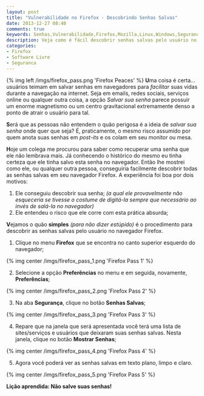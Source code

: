 ```yaml
---
layout: post
title: "Vulnerabilidade no Firefox - Descobrindo Senhas Salvas"
date: 2013-12-27 08:40
comments: true
keywords: Senhas,Vulnerabilidade,Firefox,Mozilla,Linux,Windows,Segurança,Hacking,Hacker
description: Veja como é fácil descobrir senhas salvas pelo usuário no Firefox
categories:
- Firefox
- Software Livre
- Seguranca
---
```

{% img left /imgs/firefox_pass.png 'Firefox Peaces' %}
**U**ma coisa é certa... usuários teimam em salvar senhas em navegadores para *facilitar* suas vidas durante a navegação na internet. Seja em emails, redes sociais, serviços online ou qualquer outra coisa, a opção *Salvar sua senha* parece possuir um enorme magnetismo ou um centro gravitacional extremamente denso a ponto de atrair o usuário para tal.

**S**erá que as pessoas não entendem o quão perigosa é a ideia de *salvar sua senha* onde quer que seja? É, praticamente, o mesmo risco assumido por quem anota suas senhas em *post-its* e os colam em seu monitor ou mesa.

**H**oje um colega me procurou para saber como recuperar uma senha que ele não lembrava mais. Já conhecendo o histórico do mesmo eu tinha certeza que ele tinha salvo esta senha no navegador. Então lhe mostrei como ele, ou qualquer outra pessoa, conseguiria facilmente descobrir todas as senhas salvas em seu navegador Firefox. A experiência foi boa por dois motivos:

1. Ele conseguiu descobrir sua senha; *(a qual ele provavelmente não esqueceria se tivesse o costume de digitá-la sempre que necessário ao invés de salá-la no navegador)*
2. Ele entendeu o risco que ele corre com esta prática absurda;

**V**ejamos o quão **simples** *(para não dizer estúpido)* é o procedimento para descobrir as senhas salvas pelo usuário no navegador Firefox.

1. Clique no menu **Firefox** que se encontra no canto superior esquerdo do navegador;

{% img center /imgs/firefox_pass_1.png 'Firefox Pass 1' %}

2. Selecione a opção **Preferências** no menu e em seguida, novamente, **Preferências**;

{% img center /imgs/firefox_pass_2.png 'Firefox Pass 2' %}

3. Na aba **Segurança**, clique no botão **Senhas Salvas**;

{% img center /imgs/firefox_pass_3.png 'Firefox Pass 3' %}

4. Repare que na janela que será apresentada você terá uma lista de sites/serviços e usuários que deixaram suas senhas salvas. Nesta janela, clique no botão **Mostrar Senhas**;

{% img center /imgs/firefox_pass_4.png 'Firefox Pass 4' %}

5. Agora você poderá ver as senhas salvas em texto plano, limpo e claro.

{% img center /imgs/firefox_pass_5.png 'Firefox Pass 5' %}

**Lição aprendida: Não salve suas senhas!**